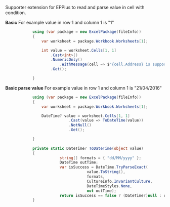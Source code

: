 Supporter extension for EPPlus to read and parse value in cell with condition.

**Basic**
For example value in row 1 and column 1 is "1"
```csharp
            using (var package = new ExcelPackage(fileInfo))
            {
                var worksheet = package.Workbook.Worksheets[1];

                int value = worksheet.Cells[1, 1]
                    .Cast<int>()
                    .NumericOnly()
                        .WithMessage(cell => $"{cell.Address} is support numeric only")
                    .Get();

            }
```
**Basic parse value**
For example value in row 1 and column 1 is "21/04/2016"
```csharp
            using (var package = new ExcelPackage(fileInfo))
            {
                var worksheet = package.Workbook.Worksheets[1];

                DateTime? value = worksheet.Cells[1, 1]
                            .Cast(value => ToDateTime(value))
                            .NotNull()
                            .Get();

            }
            
            private static DateTime? ToDateTime(object value)
            {
                        string[] formats = { "dd/MM/yyyy" };
                        DateTime outTime;
                        var isSuccess = DateTime.TryParseExact(
                                    value.ToString(), 
                                    formats, 
                                    CultureInfo.InvariantCulture, 
                                    DateTimeStyles.None, 
                                    out outTime);
                        return isSuccess == false ? (DateTime?)null : outTime;
            }
            
```
